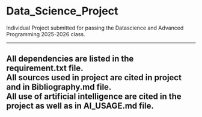 # Data_Science_Project
Individual Project submitted for passing the Datascience and Advanced Programming 2025-2026 class.

---------------------------------
All dependencies are listed in the requirement.txt file.  
All sources used in project are cited in project and in Bibliography.md file.  
All use of artificial intelligence are cited in the project as well as in AI_USAGE.md file.  
---------------------------------

